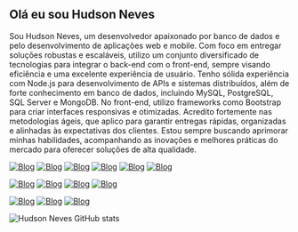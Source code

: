 ## Olá eu sou Hudson Neves

Sou Hudson Neves, um desenvolvedor apaixonado por banco de dados e pelo desenvolvimento de aplicações web e mobile. Com foco em entregar soluções robustas e escaláveis, utilizo um conjunto diversificado de tecnologias para integrar o back-end com o front-end, sempre visando eficiência e uma excelente experiência de usuário.
Tenho sólida experiência com Node.js para desenvolvimento de APIs e sistemas distribuídos, além de forte conhecimento em banco de dados, incluindo MySQL, PostgreSQL, SQL Server e MongoDB. No front-end, utilizo frameworks como Bootstrap para criar interfaces responsivas e otimizadas.
Acredito fortemente nas metodologias ágeis, que aplico para garantir entregas rápidas, organizadas e alinhadas às expectativas dos clientes. Estou sempre buscando aprimorar minhas habilidades, acompanhando as inovações e melhores práticas do mercado para oferecer soluções de alta qualidade.


[![Blog](https://img.shields.io/badge/HTML5-E34F26?style=for-the-badge&logo=html5&logoColor=white)](https://www.linkedin.com/in/hudson-neves-93664ba4/)
[![Blog](https://img.shields.io/badge/CSS-239120?&style=for-the-badge&logo=css3&logoColor=white)](https://www.linkedin.com/in/hudson-neves-93664ba4/)
[![Blog](https://img.shields.io/badge/JavaScript-F7DF1E?style=for-the-badge&logo=javascript&logoColor=black)](https://www.linkedin.com/in/hudson-neves-93664ba4/)
[![Blog](https://img.shields.io/badge/TypeScript-007ACC?style=for-the-badge&logo=typescript&logoColor=white)](https://www.linkedin.com/in/hudson-neves-93664ba4/)
[![Blog](https://img.shields.io/badge/Node.js-43853D?style=for-the-badge&logo=node.js&logoColor=white)](https://www.linkedin.com/in/hudson-neves-93664ba4/)
[![Blog](https://img.shields.io/badge/Bootstrap-563D7C?style=for-the-badge&logo=bootstrap&logoColor=white)](https://www.linkedin.com/in/hudson-neves-93664ba4/)

[![Blog](https://img.shields.io/badge/MySQL-00000F?style=for-the-badge&logo=mysql&logoColor=white)](https://www.linkedin.com/in/hudson-neves-93664ba4/)
[![Blog](https://img.shields.io/badge/PostgreSQL-316192?style=for-the-badge&logo=postgresql&logoColor=white)](https://www.linkedin.com/in/hudson-neves-93664ba4/)
[![Blog](https://img.shields.io/badge/MongoDB-4EA94B?style=for-the-badge&logo=mongodb&logoColor=white)](https://www.linkedin.com/in/hudson-neves-93664ba4/)
[![Blog](https://img.shields.io/badge/Microsoft_SQL_Server-CC2927?style=for-the-badge&logo=microsoft-sql-server&logoColor=white)](https://www.linkedin.com/in/hudson-neves-93664ba4/)


[![Blog](https://img.shields.io/badge/Google_Cloud-4285F4?style=for-the-badge&logo=google-cloud&logoColor=white)](https://www.linkedin.com/in/hudson-neves-93664ba4/)
[![Blog](https://img.shields.io/badge/Microsoft_Azure-0089D6?style=for-the-badge&logo=microsoft-azure&logoColor=white)](https://www.linkedin.com/in/hudson-neves-93664ba4/)
[![Blog](https://img.shields.io/badge/Amazon_AWS-232F3E?style=for-the-badge&logo=amazon-aws&logoColor=white)](https://www.linkedin.com/in/hudson-neves-93664ba4/)


![Hudson Neves GitHub stats](https://github-readme-stats.vercel.app/api?username=HudsonNeves&show_icons=true&bg_color=00000000)
<!--
**HudsonNeves/HudsonNeves** is a ✨ _special_ ✨ repository because its `README.md` (this file) appears on your GitHub profile.

Here are some ideas to get you started:

- 🔭 I’m currently working on ...
- 🌱 I’m currently learning ...
- 👯 I’m looking to collaborate on ...
- 🤔 I’m looking for help with ...
- 💬 Ask me about ...
- 📫 How to reach me: ...
- 😄 Pronouns: ...
- ⚡ Fun fact: ...
-->
